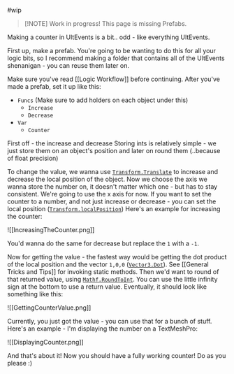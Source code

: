 #wip 
> [!NOTE] Work in progress!
> This page is missing Prefabs.

Making a counter in UltEvents is a bit.. odd - like everything UltEvents.

First up, make a prefab. You're going to be wanting to do this for all your logic bits, so I recommend making a folder that contains all of the UltEvents shenanigan - you can reuse them later on.

Make sure you've read [[Logic Workflow]] before continuing. 
After you've made a prefab, set it up like this:
- `Funcs` (Make sure to add holders on each object under this)
	-  `Increase`
	-  `Decrease`
- `Var`
	- `Counter`

First off - the increase and decrease
Storing ints is relatively simple - we just store them on an object's position and later on round them (..because of float precision)

To change the value, we wanna use [``Transform.Translate``](https://docs.unity3d.com/ScriptReference/Transform.Translate.html) to increase and decrease the local position of the object. Now we choose the axis we wanna store the number on, it doesn't matter which one - but has to stay consistent. We're going to use the x axis for now. If you want to set the counter to a number, and not just increase or decrease - you can set the local position ([``Transform.localPosition``](https://docs.unity3d.com/ScriptReference/Transform-localPosition.html))
Here's an example for increasing the counter:

![[IncreasingTheCounter.png]]

You'd wanna do the same for decrease but replace the `1` with a `-1`.

Now for getting the value - the fastest way would be getting the dot product of the local position and the vector `1,0,0` ([`Vector3.Dot`](https://docs.unity3d.com/ScriptReference/Vector3.Dot.html)).
See [[General Tricks and Tips]] for invoking static methods.
Then we'd want to round of that returned value, using [`Mathf.RoundToInt`](https://docs.unity3d.com/ScriptReference/Mathf.RoundToInt.html). You can use the little infinity sign at the bottom to use a return value. Eventually, it should look like something like this:

![[GettingCounterValue.png]]

Currently, you just got the value - you can use that for a bunch of stuff. Here's an example - I'm displaying the number on a TextMeshPro:

![[DisplayingCounter.png]]

And that's about it! Now you should have a fully working counter! Do as you please :)
